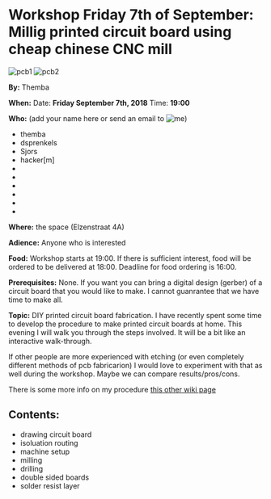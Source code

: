 # Workshop Friday 7th of September: Millig printed circuit board using cheap chinese CNC mill

![pcb1](/img/diy-circuitboard.jpg "pcb1")
![pcb2](/img/diy-soldermask.jpg "pcb2")


**By:** Themba

**When:** Date: **Friday September 7th, 2018**  Time: **19:00**

**Who:** (add your name here or send an email to ![me](/img/email.png "me"))

* themba
* dsprenkels
* Sjors
* hacker[m]
* 
* 
* 
* 
* 
* 

**Where:**  the space (Elzenstraat 4A) 

**Adience:** 
Anyone who is interested

**Food:**
Workshop starts at 19:00. If there is sufficient interest, food will be ordered to be delivered at 18:00. Deadline for food ordering is 16:00.

**Prerequisites:**
None. 
If you want you can bring a digital design (gerber) of a circuit board that you would like to make. I cannot guanrantee that we have time to make all.

**Topic:**
DIY printed circuit board fabrication. I have recently spent some time to develop the procedure to make printed circuit boards at home. This evening I will walk you through the steps involved. It will be a bit like an interactive walk-through. 

If other people are more experienced with etching (or even completely different methods of pcb fabricarion) I would love to experiment with that as well during the workshop. Maybe we can compare results/pros/cons. 

There is some more info on my procedure [this other wiki page](/pcbmilling)


## Contents:
* drawing circuit board
* isoluation routing
* machine setup
* milling
* drilling
* double sided boards
* solder resist layer



